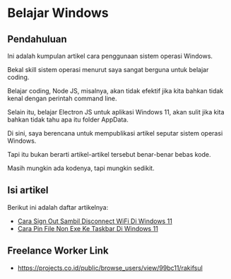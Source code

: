 # Belajar Windows

## Pendahuluan

Ini adalah kumpulan artikel cara penggunaan sistem operasi Windows.

Bekal skill sistem operasi menurut saya sangat berguna untuk belajar coding.

Belajar coding, Node JS, misalnya, akan tidak efektif jika kita bahkan tidak kenal dengan perintah command line.

Selain itu, belajar Electron JS untuk aplikasi Windows 11, akan sulit jika kita bahkan tidak tahu apa itu folder AppData.

Di sini, saya berencana untuk mempublikasi artikel seputar sistem operasi Windows.

Tapi itu bukan berarti artikel-artikel tersebut benar-benar bebas kode.

Masih mungkin ada kodenya, tapi mungkin sedikit.

## Isi artikel

Berikut ini adalah daftar artikelnya:

-   [Cara Sign Out Sambil Disconnect WiFi Di Windows 11](https://github.com/rakifsul/belajar_windows/blob/main/Cara-Sign-Out-Sambil-Disconnect-WiFi-Di-Windows-11.md)
-   [Cara Pin File Non Exe Ke Taskbar Di Windows 11](https://github.com/rakifsul/belajar_windows/blob/main/Cara-Pin-File-Non-Exe-Ke-Taskbar-Di-Windows-11.md)

## Freelance Worker Link

- https://projects.co.id/public/browse_users/view/99bc11/rakifsul
